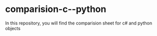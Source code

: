 # comparision-c--python
In this repository, you will find the comparision sheet for c# and python objects
